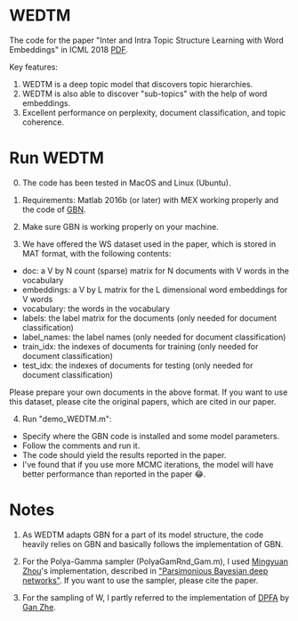 # WEDTM

The code for the paper "Inter and Intra Topic Structure Learning with Word Embeddings" in ICML 2018 [PDF](http://proceedings.mlr.press/v80/zhao18a/zhao18a.pdf).

Key features:

1. WEDTM is a deep topic model that discovers topic hierarchies. 
2. WEDTM is also able to discover "sub-topics" with the help of word embeddings.
3. Excellent performance on perplexity, document classification, and topic coherence.

# Run WEDTM

0. The code has been tested in MacOS and Linux (Ubuntu). 

1. Requirements: Matlab 2016b (or later) with MEX working properly and the code of [GBN](https://github.com/mingyuanzhou/GBN).

2. Make sure GBN is working properly on your machine. 

3. We have offered the WS dataset used in the paper, which is stored in MAT format, with the following contents:
- doc: a V by N count (sparse) matrix for N documents with V words in the vocabulary
- embeddings: a V by L matrix for the L dimensional word embeddings for V words
- vocabulary: the words in the vocabulary
- labels: the label matrix for the documents (only needed for document classification)
- label_names: the label names (only needed for document classification)
- train_idx: the indexes of documents for training (only needed for document classification)
- test_idx: the indexes of documents for testing (only needed for document classification)

Please prepare your own documents in the above format. If you want to use this dataset, please cite the original papers, which are cited in our paper.

4. Run "demo_WEDTM.m":
- Specify where the GBN code is installed and some model parameters.
- Follow the comments and run it.
- The code should yield the results reported in the paper.
- I've found that if you use more MCMC iterations, the model will have better performance than reported in the paper 😂.

# Notes

1. As WEDTM adapts GBN for a part of its model structure, the code heavily relies on GBN and basically follows the implementation of GBN.

2. For the Polya-Gamma sampler (PolyaGamRnd_Gam.m), I used [Mingyuan Zhou](https://mingyuanzhou.github.io)'s implementation, described in  ["Parsimonious Bayesian deep networks"](https://arxiv.org/abs/1805.08719). If you want to use the sampler, please cite the paper. 

3. For the sampling of W, I partly referred to the implementation of [DPFA](https://github.com/zhegan27/dpfa_icml2015) by [Gan Zhe](https://zhegan27.github.io).
